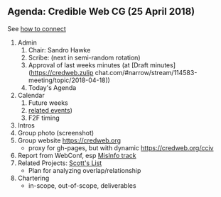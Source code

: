 ## Agenda: Credible Web CG (25 April 2018)

See [how to connect](../how-to-connect.md)

1. Admin
    1. Chair: Sandro Hawke
    1. Scribe: (next in semi-random rotation)
    1. Approval of last weeks minutes (at [Draft minutes](https://credweb.zulip
chat.com/#narrow/stream/114583-meeting/topic/2018-04-18))
    1. Today's Agenda
1. Calendar
    1. Future weeks
    1. [related events](https://calendar.google.com/calendar/embed?src=certifiedcontentcoalition.org_9cd49bitubv0sicvpt6gvf9km0%40group.calendar.google.com))
    1. F2F timing
1. Intros
1. Group photo (screenshot)
1. Group website <https://credweb.org>
    * proxy for gh-pages, but with dynamic <https://credweb.org/cciv>
1. Report from WebConf, esp [MisInfo track](https://www2018.thewebconf.org/program/misinfoweb/)
1. Related Projects: [Scott's List](https://docs.google.com/spreadsheets/d/1vWE3iOn6yxUsRJyS_mks83m0Gwv_7cK0WtVt-SNsYzY/edit#gid=0)
    * Plan for analyzing overlap/relationship
1. Chartering
    * in-scope, out-of-scope, deliverables
